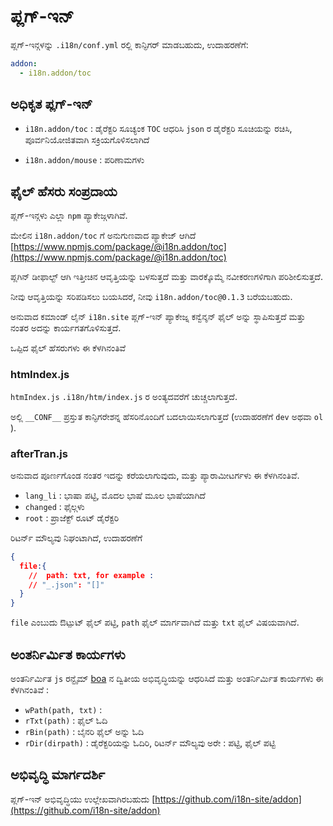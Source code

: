 # ಪ್ಲಗ್-ಇನ್

ಪ್ಲಗ್-ಇನ್ಗಳನ್ನು `.i18n/conf.yml` ರಲ್ಲಿ ಕಾನ್ಫಿಗರ್ ಮಾಡಬಹುದು, ಉದಾಹರಣೆಗೆ:

```yml
addon:
  - i18n.addon/toc
```

## ಅಧಿಕೃತ ಪ್ಲಗ್-ಇನ್

* `i18n.addon/toc` : ಡೈರೆಕ್ಟರಿ ಸೂಚ್ಯಂಕ
  `TOC` ಆಧರಿಸಿ `json` ರ ಡೈರೆಕ್ಟರಿ ಸೂಚಿಯನ್ನು ರಚಿಸಿ, ಪೂರ್ವನಿಯೋಜಿತವಾಗಿ ಸಕ್ರಿಯಗೊಳಿಸಲಾಗಿದೆ

* `i18n.addon/mouse` : ಪರಿಣಾಮಗಳು

## ಫೈಲ್ ಹೆಸರು ಸಂಪ್ರದಾಯ

ಪ್ಲಗ್-ಇನ್ಗಳು ಎಲ್ಲಾ `npm` ಪ್ಯಾಕೇಜ್ಗಳಾಗಿವೆ.

ಮೇಲಿನ `i18n.addon/toc` ಗೆ ಅನುಗುಣವಾದ ಪ್ಯಾಕೇಜ್ ಆಗಿದೆ [https://www.npmjs.com/package/@i18n.addon/toc](https://www.npmjs.com/package/@i18n.addon/toc)

ಪ್ಲಗಿನ್ ಡೀಫಾಲ್ಟ್ ಆಗಿ ಇತ್ತೀಚಿನ ಆವೃತ್ತಿಯನ್ನು ಬಳಸುತ್ತದೆ ಮತ್ತು ವಾರಕ್ಕೊಮ್ಮೆ ನವೀಕರಣಗಳಿಗಾಗಿ ಪರಿಶೀಲಿಸುತ್ತದೆ.

ನೀವು ಆವೃತ್ತಿಯನ್ನು ಸರಿಪಡಿಸಲು ಬಯಸಿದರೆ, ನೀವು `i18n.addon/toc@0.1.3` ಬರೆಯಬಹುದು.

ಅನುವಾದ ಕಮಾಂಡ್ ಲೈನ್ `i18n.site` ಪ್ಲಗ್-ಇನ್ ಪ್ಯಾಕೇಜ್ನ ಕನ್ವೆನ್ಶನ್ ಫೈಲ್ ಅನ್ನು ಸ್ಥಾಪಿಸುತ್ತದೆ ಮತ್ತು ನಂತರ ಅದನ್ನು ಕಾರ್ಯಗತಗೊಳಿಸುತ್ತದೆ.

ಒಪ್ಪಿದ ಫೈಲ್ ಹೆಸರುಗಳು ಈ ಕೆಳಗಿನಂತಿವೆ

### htmIndex.js

`htmIndex.js` `.i18n/htm/index.js` ರ ಅಂತ್ಯದವರೆಗೆ ಚುಚ್ಚಲಾಗುತ್ತದೆ.

ಅಲ್ಲಿ `__CONF__` ಪ್ರಸ್ತುತ ಕಾನ್ಫಿಗರೇಶನ್ನ ಹೆಸರಿನೊಂದಿಗೆ ಬದಲಾಯಿಸಲಾಗುತ್ತದೆ (ಉದಾಹರಣೆಗೆ `dev` ಅಥವಾ `ol` ).

### afterTran.js

ಅನುವಾದ ಪೂರ್ಣಗೊಂಡ ನಂತರ ಇದನ್ನು ಕರೆಯಲಾಗುವುದು, ಮತ್ತು ಪ್ಯಾರಾಮೀಟರ್ಗಳು ಈ ಕೆಳಗಿನಂತಿವೆ.

* `lang_li` : ಭಾಷಾ ಪಟ್ಟಿ, ಮೊದಲ ಭಾಷೆ ಮೂಲ ಭಾಷೆಯಾಗಿದೆ
* `changed` : ಫೈಲ್ಗಳು
* `root` : ಪ್ರಾಜೆಕ್ಟ್ ರೂಟ್ ಡೈರೆಕ್ಟರಿ

ರಿಟರ್ನ್ ಮೌಲ್ಯವು ನಿಘಂಟಾಗಿದೆ, ಉದಾಹರಣೆಗೆ

```json
{
  file:{
    //  path: txt, for example :
    // "_.json": "[]"
  }
}
```

`file` ಎಂಬುದು ಔಟ್ಪುಟ್ ಫೈಲ್ ಪಟ್ಟಿ, `path` ಫೈಲ್ ಮಾರ್ಗವಾಗಿದೆ ಮತ್ತು `txt` ಫೈಲ್ ವಿಷಯವಾಗಿದೆ.

## ಅಂತರ್ನಿರ್ಮಿತ ಕಾರ್ಯಗಳು

ಅಂತರ್ನಿರ್ಮಿತ `js` ರನ್ಟೈಮ್ [boa](https://github.com/boa-dev/boa) ನ ದ್ವಿತೀಯ ಅಭಿವೃದ್ಧಿಯನ್ನು ಆಧರಿಸಿದೆ ಮತ್ತು ಅಂತರ್ನಿರ್ಮಿತ ಕಾರ್ಯಗಳು ಈ ಕೆಳಗಿನಂತಿವೆ :

* `wPath(path, txt)` :
* `rTxt(path)` : ಫೈಲ್ ಓದಿ
* `rBin(path)` : ಬೈನರಿ ಫೈಲ್ ಅನ್ನು ಓದಿ
* `rDir(dirpath)` : ಡೈರೆಕ್ಟರಿಯನ್ನು ಓದಿರಿ, ರಿಟರ್ನ್ ಮೌಲ್ಯವು ಅರೇ : ಪಟ್ಟಿ, ಫೈಲ್ ಪಟ್ಟಿ

## ಅಭಿವೃದ್ಧಿ ಮಾರ್ಗದರ್ಶಿ

ಪ್ಲಗ್-ಇನ್ ಅಭಿವೃದ್ಧಿಯು ಉಲ್ಲೇಖವಾಗಿರಬಹುದು [https://github.com/i18n-site/addon](https://github.com/i18n-site/addon)